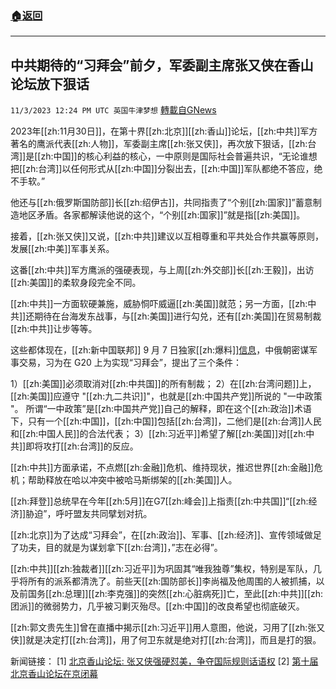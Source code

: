 ###  [:house:返回](README.md)
---


## 中共期待的“习拜会”前夕，军委副主席张又侠在香山论坛放下狠话
`11/3/2023 12:24 PM UTC 英国牛津梦想` [轉載自GNews](https://gnews.org/articles/1917534)

2023年[[zh:11月30日]]，在第十界[[zh:北京]][[zh:香山]]论坛，[[zh:中共]]军方著名的鹰派代表[[zh:人物]]，军委副主席[[zh:张又侠]]，再次放下狠话，[[zh:台湾]]是[[zh:中国]]的核心利益的核心，一中原则是国际社会普遍共识，“无论谁想把[[zh:台湾]]以任何形式从[[zh:中国]]分裂出去，[[zh:中国]]军队都绝不答应，绝不手软。”

他还与[[zh:俄罗斯国防部]]长[[zh:绍伊古]]，共同指责了“个别[[zh:国家]]”蓄意制造地区矛盾。各家都解读他说的这个，“个别[[zh:国家]]”就是指[[zh:美国]]。

接着，[[zh:张又侠]]又说，[[zh:中共]]建议以互相尊重和平共处合作共赢等原则，发展[[zh:中美]]军事关系。

这番[[zh:中共]]军方鹰派的强硬表现，与上周[[zh:外交部]]长[[zh:王毅]]，出访[[zh:美国]]的柔软身段完全不同。

[[zh:中共]]一方面软硬兼施，威胁恫吓威逼[[zh:美国]]就范；另一方面，[[zh:中共]]还期待在台海发东战事，与[[zh:美国]]进行勾兑，还有[[zh:美国]]在贸易制裁[[zh:中共]]让步等等。

这些都体现在，[[zh:新中国联邦]] 9 月 7 日独家[[zh:爆料]][信息](https://gnews.org/m/1660559)，中俄朝密谋军事交易，习为在 G20 上为实现“习拜会”，提出了三个条件：

1）[[zh:美国]]必须取消对[[zh:中共国]]的所有制裁；
2）在[[zh:台湾问题]]上，[[zh:美国]]应遵守 "[[zh:九二共识]]"，也就是[[zh:中国共产党]]所说的 "一中政策 "。 所谓“一中政策”是[[zh:中国共产党]]自己的解释，即在这个[[zh:政治]]术语下，只有一个[[zh:中国]]，[[zh:中国]]包括[[zh:台湾]]，二他们是[[zh:台湾]]人民和[[zh:中国人民]]的合法代表；
3）[[zh:习近平]]希望了解[[zh:美国]]对[[zh:中共]]即将攻打[[zh:台湾]]的反应。

[[zh:中共]]方面承诺，不点燃[[zh:金融]]危机、维持现状，推迟世界[[zh:金融]]危机；帮助释放在哈以冲突中被哈马斯绑架的[[zh:美国]]人。

[[zh:拜登]]总统早在今年[[zh:5月]]在G7[[zh:峰会]]上指责[[zh:中共国]]“[[zh:经济]]胁迫”，呼吁盟友共同擘划对抗。

[[zh:北京]]为了达成“习拜会”，在[[zh:政治]]、军事、[[zh:经济]]、宣传领域做足了功夫，目的就是为谋划拿下[[zh:台湾]]，”志在必得”。

[[zh:中共]][[zh:独裁者]][[zh:习近平]]为巩固其“唯我独尊”集权，特别是军队，几乎将所有的派系都清洗了。前些天[[zh:国防部长]]李尚福及他周围的人被抓捕，以及前国务[[zh:总理]][[zh:李克强]]的突然[[zh:心脏病死]]亡，至此[[zh:中共]][[zh:团派]]的微弱势力，几乎被习剿灭殆尽。[[zh:中国]]的改良希望也彻底破灭。

[[zh:郭文贵先生]]曾在直播中揭示[[zh:习近平]]用人意图，他说，习用了[[zh:张又侠]]就是决定打[[zh:台湾]]，用了何卫东就是绝对打[[zh:台湾]]，而且是打的狠。

新闻链接：
[1] [北京香山论坛: 张又侠强硬怼美，争夺国际规则话语权](https://www.voachinese.com/amp/beijings-xiangshan-forum-20231031/7334970.html)
[2] [第十届北京香山论坛在京闭幕](http://www.news.cn/politics/2023-10/31/c_1129950775.htm)
